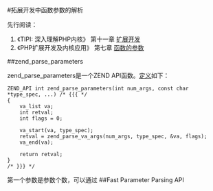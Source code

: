 #拓展开发中函数参数的解析

先行阅读：

1. 《TIPI: 深入理解PHP内核》 第十一章 [扩展开发](http://www.php-internals.com/book/?p=chapt11/11-02-00-extension-hello-world)
2. 《PHP扩展开发及内核应用》 第七章 [函数的参数](https://github.com/walu/phpbook/blob/master/7.md)

##zend\_parse\_parameters

zend\_parse\_parameters是一个ZEND API函数。[定义](https://github.com/php/php-src/blob/master/Zend/zend_API.c#L953-L965)如下：

	ZEND_API int zend_parse_parameters(int num_args, const char *type_spec, ...) /* {{{ */
	{
		va_list va;
		int retval;
		int flags = 0;
	
		va_start(va, type_spec);
		retval = zend_parse_va_args(num_args, type_spec, &va, flags);
		va_end(va);
	
		return retval;
	}
	/* }}} */

第一个参数是参数个数，可以通过
##Fast Parameter Parsing API